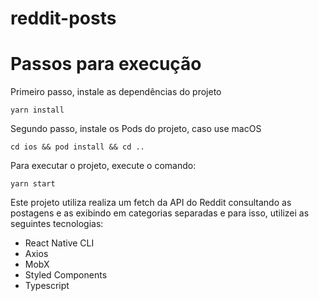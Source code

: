 # reddit-posts

# Passos para execução

Primeiro passo, instale as dependências do projeto
```
yarn install 
```

Segundo passo, instale os Pods do projeto, caso use macOS
```
cd ios && pod install && cd ..
```

Para executar o projeto, execute o comando:
```
yarn start
```

Este projeto utiliza realiza um fetch da API do Reddit consultando as postagens e as exibindo em categorias separadas e para isso, utilizei as seguintes tecnologias:

- React Native CLI
- Axios
- MobX
- Styled Components
- Typescript

